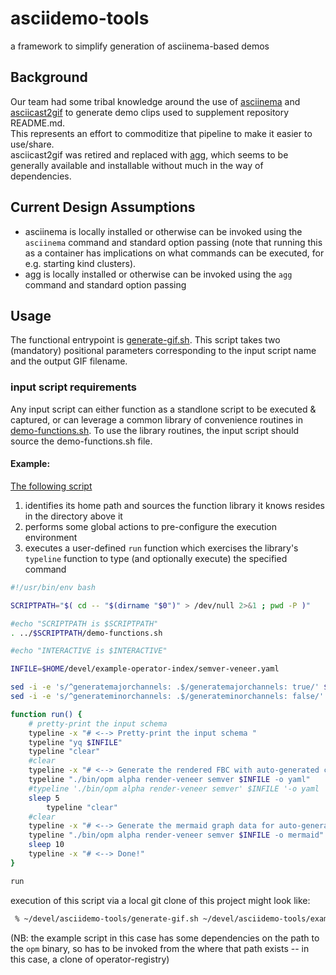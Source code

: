 # asciidemo-tools
a framework to simplify generation of asciinema-based demos

## Background
Our team had some tribal knowledge around the use of [asciinema](https://asciinema.org/) and [asciicast2gif](https://github.com/asciinema/asciicast2gif) to generate demo clips used to supplement repository README.md.  
This represents an effort to commoditize that pipeline to make it easier to use/share.  
asciicast2gif was retired and replaced with [agg](https://github.com/asciinema/agg), which seems to be generally available and installable without much in the way of dependencies.

## Current Design Assumptions

- asciinema is locally installed or otherwise can be invoked using the `asciinema` command and standard option passing (note that running this as a container has implications on what commands can be executed, for e.g. starting kind clusters).
- agg is locally installed or otherwise can be invoked using the `agg` command and standard option passing

## Usage
The functional entrypoint is [generate-gif.sh](https://github.com/grokspawn/asciidemo-tools/blob/main/generate-gif.sh).  This script takes two (mandatory) positional parameters corresponding to the input script name and the output GIF filename. 

### input script requirements
Any input script can either function as a standlone script to be executed & captured, or can leverage a common library of convenience routines in [demo-functions.sh](https://github.com/grokspawn/asciidemo-tools/blob/main/demo-functions.sh).  To use the library routines, the input script should source the demo-functions.sh file.

#### Example:
[The following script](https://github.com/grokspawn/asciidemo-tools/blob/main/example/demo-script-major.sh)
1. identifies its home path and sources the function library it knows resides in the directory above it
2. performs some global actions to pre-configure the execution environment
3. executes a user-defined `run` function which exercises the library's `typeline` function to type (and optionally execute) the specified command

```bash
#!/usr/bin/env bash

SCRIPTPATH="$( cd -- "$(dirname "$0")" > /dev/null 2>&1 ; pwd -P )"

#echo "SCRIPTPATH is $SCRIPTPATH"
. ../$SCRIPTPATH/demo-functions.sh

#echo "INTERACTIVE is $INTERACTIVE"

INFILE=$HOME/devel/example-operator-index/semver-veneer.yaml

sed -i -e 's/^generatemajorchannels: .$/generatemajorchannels: true/' $INFILE
sed -i -e 's/^generateminorchannels: .$/generateminorchannels: false/' $INFILE

function run() {
	# pretty-print the input schema
	typeline -x "# <--> Pretty-print the input schema "
	typeline "yq $INFILE"
	typeline "clear"
	#clear
	typeline -x "# <--> Generate the rendered FBC with auto-generated channels"
	typeline "./bin/opm alpha render-veneer semver $INFILE -o yaml"
	#typeline './bin/opm alpha render-veneer semver' $INFILE '-o yaml | yq "select(.schema == \"olm.channel\")"'
	sleep 5
        typeline "clear"
	#clear
	typeline -x "# <--> Generate the mermaid graph data for auto-generated channels"
	typeline "./bin/opm alpha render-veneer semver $INFILE -o mermaid"
	sleep 10
	typeline -x "# <--> Done!"
}

run
```
execution of this script via a local git clone of this project might look like:
```bash
 % ~/devel/asciidemo-tools/generate-gif.sh ~/devel/asciidemo-tools/example/demo-script-major.sh ~/devel/asciidemo-tools/major-test.gif
```
(NB:  the example script in this case has some dependencies on the path to the `opm` binary, so has to be invoked from the where that path exists -- in this case, a clone of operator-registry)
